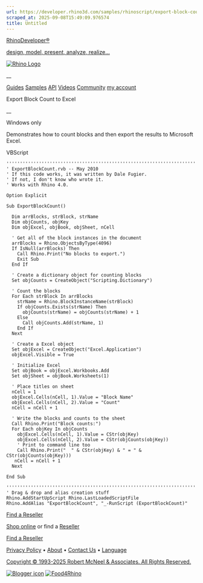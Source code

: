 ```yaml
---
url: https://developer.rhino3d.com/samples/rhinoscript/export-block-count-to-excel/
scraped_at: 2025-09-08T15:49:09.976574
title: Untitled
---
```


[RhinoDeveloper®](/)

[design, model, present, analyze, realize...](/)

[![Rhino Logo](https://developer.rhino3d.com/images/rhinodevlogo.png)](/)

__

[Guides](https://developer.rhino3d.com/guides)
[Samples](https://developer.rhino3d.com/samples)
[API](https://developer.rhino3d.com/api)
[Videos](https://developer.rhino3d.com/videos)
[Community](https://discourse.mcneel.com/c/rhino-developer) [my account
](https://www.rhino3d.com/my-account/ "Manage your account, licenses, and
teams")

Export Block Count to Excel

__

Windows only

Demonstrates how to count blocks and then export the results to Microsoft
Excel.

VBScript

    
    
    '''''''''''''''''''''''''''''''''''''''''''''''''''''''''''''''''''''''''''''
    ' ExportBlockCount.rvb -- May 2010
    ' If this code works, it was written by Dale Fugier.
    ' If not, I don't know who wrote it.
    ' Works with Rhino 4.0.
    
    Option Explicit
    
    Sub ExportBlockCount()
    
      Dim arrBlocks, strBlock, strName
      Dim objCounts, objKey
      Dim objExcel, objBook, objSheet, nCell
    
      ' Get all of the block instances in the document
      arrBlocks = Rhino.ObjectsByType(4096)
      If IsNull(arrBlocks) Then
        Call Rhino.Print("No blocks to export.")
        Exit Sub
      End If
    
      ' Create a dictionary object for counting blocks
      Set objCounts = CreateObject("Scripting.Dictionary")
    
      ' Count the blocks
      For Each strBlock In arrBlocks
        strName = Rhino.BlockInstanceName(strBlock)
        If objCounts.Exists(strName) Then
          objCounts(strName) = objCounts(strName) + 1
        Else
          Call objCounts.Add(strName, 1)
        End If
      Next
    
      ' Create a Excel object
      Set objExcel = CreateObject("Excel.Application")
      objExcel.Visible = True
    
      ' Initialize Excel
      Set objBook = objExcel.Workbooks.Add
      Set objSheet = objBook.Worksheets(1)
    
      ' Place titles on sheet
      nCell = 1
      objExcel.Cells(nCell, 1).Value = "Block Name"
      objExcel.Cells(nCell, 2).Value = "Count"
      nCell = nCell + 1
    
      ' Write the blocks and counts to the sheet
      Call Rhino.Print("Block counts:")
      For Each objKey In objCounts
        objExcel.Cells(nCell, 1).Value = CStr(objKey)
        objExcel.Cells(nCell, 2).Value = CStr(objCounts(objKey))
        ' Print to command line too
        Call Rhino.Print("  " & CStr(objKey) & " = " & CStr(objCounts(objKey)))
       nCell = nCell + 1
      Next
    
    End Sub
    
    '''''''''''''''''''''''''''''''''''''''''''''''''''''''''''''''''''''''''''''
    ' Drag & drop and alias creation stuff
    Rhino.AddStartUpScript Rhino.LastLoadedScriptFile
    Rhino.AddAlias "ExportBlockCount", "_-RunScript (ExportBlockCount)"
    

  

[Find a Reseller](https://www.rhino3d.com/sales)

[Shop online](https://www.rhino3d.com/store) or find a
[Reseller](https://www.rhino3d.com/sales)

[Find a Reseller](https://www.rhino3d.com/sales)

[Privacy Policy](https://www.rhino3d.com/privacy) •
[About](https://www.rhino3d.com/mcneel/about) • [Contact
Us](https://www.rhino3d.com/mcneel/contact) • [
Language](https://www.rhino3d.com/language "Change to a different region or
language")

[Copyright © 1993-2025 Robert McNeel & Associates. All Rights
Reserved.](https://www.rhino3d.com/mcneel/about)

[](https://www.facebook.com/McNeelRhinoceros/)
[](https://twitter.com/bobmcneel) [](https://www.linkedin.com/groups/75313/)
[](https://www.youtube.com/user/RhinoGuide/videos) [](https://vimeo.com/rhino)
[![Blogger
icon](https://developer.rhino3d.com/images/blogger.svg)](http://blog.rhino3d.com/)
[![Food4Rhino](https://developer.rhino3d.com/images/f4r_icon_01.svg)](https://www.food4rhino.com)


